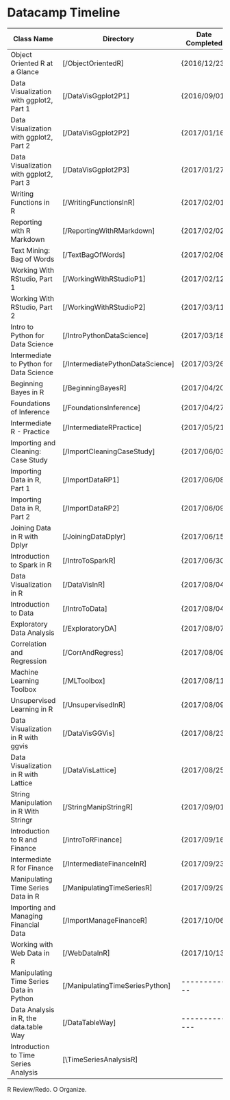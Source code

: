 # Datacamp Timeline

| Class Name                              | Directory                        | Date Completed |
| ----------------------------------------| -------------------------------- | ---------------|
| Object Oriented R at a Glance           | [/ObjectOrientedR]               | {2016/12/23}   |
| Data Visualization with ggplot2, Part 1 | [/DataVisGgplot2P1]              | {2016/09/01}   | R
| Data Visualization with ggplot2, Part 2 | [/DataVisGgplot2P2]              | {2017/01/16}   |
| Data Visualization with ggplot2, Part 3 | [/DataVisGgplot2P3]              | {2017/01/27}   |
| Writing Functions in R                  | [/WritingFunctionsInR]           | {2017/02/01}   |
| Reporting with R Markdown               | [/ReportingWithRMarkdown]        | {2017/02/02}   |
| Text Mining: Bag of Words               | [/TextBagOfWords]                | {2017/02/08}   | R
| Working With RStudio, Part 1            | [/WorkingWithRStudioP1]          | {2017/02/12}   | R
| Working With RStudio, Part 2            | [/WorkingWithRStudioP2]          | {2017/03/11}   | R
| Intro to Python for Data Science        | [/IntroPythonDataScience]        | {2017/03/18}   |
| Intermediate to Python for Data Science | [/IntermediatePythonDataScience] | {2017/03/26}   |
| Beginning Bayes in R                    | [/BeginningBayesR]               | {2017/04/20}   | O
| Foundations of Inference                | [/FoundationsInference]          | {2017/04/27}   | R
| Intermediate R - Practice               | [/IntermediateRPractice]         | {2017/05/21}   |
| Importing and Cleaning: Case Study      | [/ImportCleaningCaseStudy]       | {2017/06/03}   | R
| Importing Data in R, Part 1             | [/ImportDataRP1]                 | {2017/06/08}   | O
| Importing Data in R, Part 2             | [/ImportDataRP2]                 | {2017/06/09}   | O
| Joining Data in R with Dplyr            | [/JoiningDataDplyr]              | {2017/06/15}   |
| Introduction to Spark in R              | [/IntroToSparkR]                 | {2017/06/30}   |
| Data Visualization in R                 | [/DataVisInR]                    | {2017/08/04}   |
| Introduction to Data                    | [/IntroToData]                   | {2017/08/04}   |
| Exploratory Data Analysis               | [/ExploratoryDA]                 | {2017/08/07}   |
| Correlation and Regression              | [/CorrAndRegress]                | {2017/08/09}   |
| Machine Learning Toolbox                | [/MLToolbox]                     | {2017/08/11}   |
| Unsupervised Learning in R              | [/UnsupervisedInR]               | {2017/08/09}   |
| Data Visualization in R with ggvis      | [/DataVisGGVis]                  | {2017/08/23}   |
| Data Visualization in R with Lattice    | [/DataVisLattice]                | {2017/08/25}   |
| String Manipulation in R With Stringr   | [/StringManipStringR]            | {2017/09/01}   |
| Introduction to R and Finance           | [/introToRFinance]               | {2017/09/16}   |
| Intermediate R for Finance              | [/IntermediateFinanceInR]        | {2017/09/23}   |
| Manipulating Time Series Data in R      | [/ManipulatingTimeSeriesR]       | {2017/09/29}   |
| Importing and Managing Financial Data   | [/ImportManageFinanceR]          | {2017/10/06}   |
| Working with Web Data in R              | [/WebDataInR]                    | {2017/10/13}   |
| Manipulating Time Series Data in Python | [/ManipulatingTimeSeriesPython]  | ------------   |
| Data Analysis in R, the data.table Way  | [/DataTableWay]                  | -------------  | R/O
| Introduction to Time Series Analysis    | [\TimeSeriesAnalysisR]           |                |



R Review/Redo.
O Organize.
